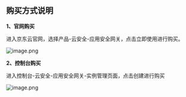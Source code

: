## 购买方式说明

**1、官网购买**

进入京东云官网，选择产品-云安全-应用安全网关，点击立即使用进行购买。

![image.png](https://github.com/jdcloudcom/cn/tree/edit/image/AppliAcation-Security-Gateway/bug01.png)

**2、控制台购买**

进入控制台-云安全-应用安全网关-实例管理页面，点击创建进行购买

![image.png](https://github.com/jdcloudcom/cn/tree/edit/image/AppliAcation-Security-Gateway/bug03.png)
